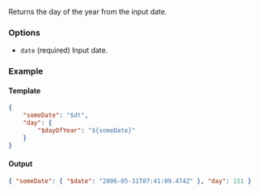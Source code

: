 Returns the day of the year from the input date.

### Options

- `date` (required) Input date.

### Example

#### Template
```json
{
    "someDate": "$dt",
    "day": {
        "$dayOfYear": "${someDate}"
    }
}
```
#### Output
```json
{ "someDate": { "$date": "2006-05-31T07:41:09.474Z" }, "day": 151 }
```
